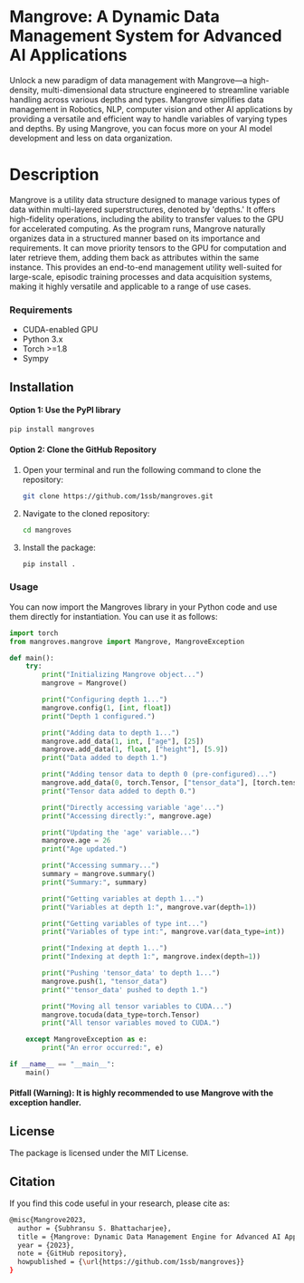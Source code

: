 # Mangrove: A Dynamic Data Management System for Advanced AI Applications

Unlock a new paradigm of data management with Mangrove—a high-density, multi-dimensional data structure engineered to streamline variable handling across various depths and types. Mangrove simplifies data management in Robotics, NLP, computer vision and other AI applications by providing a versatile and efficient way to handle variables of varying types and depths. By using Mangrove, you can focus more on your AI model development and less on data organization.

# Description
Mangrove is a utility data structure designed to manage various types of data within multi-layered superstructures, denoted by 'depths.' It offers high-fidelity operations, including the ability to transfer values to the GPU for accelerated computing. As the program runs, Mangrove naturally organizes data in a structured manner based on its importance and requirements. It can move priority tensors to the GPU for computation and later retrieve them, adding them back as attributes within the same instance. This provides an end-to-end management utility well-suited for large-scale, episodic training processes and data acquisition systems, making it highly versatile and applicable to a range of use cases.

### Requirements

- CUDA-enabled GPU
- Python 3.x
- Torch >=1.8
- Sympy
  
## Installation

#### Option 1: Use the PyPI library

```bash
pip install mangroves
```

#### Option 2: Clone the GitHub Repository

1. Open your terminal and run the following command to clone the repository:
    ```bash
    git clone https://github.com/1ssb/mangroves.git
    ```
   
2. Navigate to the cloned repository:
    ```bash
    cd mangroves
    ```

3. Install the package:
    ```bash
    pip install .
    ```

### Usage

You can now import the Mangroves library in your Python code and use them directly for instantiation. You can use it as follows:

```python
import torch
from mangroves.mangrove import Mangrove, MangroveException

def main():
    try:
        print("Initializing Mangrove object...")
        mangrove = Mangrove()

        print("Configuring depth 1...")
        mangrove.config(1, [int, float])
        print("Depth 1 configured.")

        print("Adding data to depth 1...")
        mangrove.add_data(1, int, ["age"], [25])
        mangrove.add_data(1, float, ["height"], [5.9])
        print("Data added to depth 1.")

        print("Adding tensor data to depth 0 (pre-configured)...")
        mangrove.add_data(0, torch.Tensor, ["tensor_data"], [torch.tensor([1, 2, 3])])
        print("Tensor data added to depth 0.")

        print("Directly accessing variable 'age'...")
        print("Accessing directly:", mangrove.age)

        print("Updating the 'age' variable...")
        mangrove.age = 26
        print("Age updated.")

        print("Accessing summary...")
        summary = mangrove.summary()
        print("Summary:", summary)

        print("Getting variables at depth 1...")
        print("Variables at depth 1:", mangrove.var(depth=1))

        print("Getting variables of type int...")
        print("Variables of type int:", mangrove.var(data_type=int))

        print("Indexing at depth 1...")
        print("Indexing at depth 1:", mangrove.index(depth=1))

        print("Pushing 'tensor_data' to depth 1...")
        mangrove.push(1, "tensor_data")
        print("'tensor_data' pushed to depth 1.")

        print("Moving all tensor variables to CUDA...")
        mangrove.tocuda(data_type=torch.Tensor)
        print("All tensor variables moved to CUDA.")

    except MangroveException as e:
        print("An error occurred:", e)

if __name__ == "__main__":
    main()
```

#### Pitfall (Warning): It is highly recommended to use Mangrove with the exception handler.

## License

The package is licensed under the MIT License.

## Citation

If you find this code useful in your research, please cite as:

```bash
@misc{Mangrove2023,
  author = {Subhransu S. Bhattacharjee},
  title = {Mangrove: Dynamic Data Management Engine for Advanced AI Applications},
  year = {2023},
  note = {GitHub repository},
  howpublished = {\url{https://github.com/1ssb/mangroves}}
}
```
